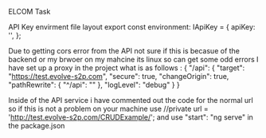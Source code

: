 ELCOM Task


API Key envirment file layout 
export const environment: IApiKey = {
  apiKey: '',
};

Due to getting cors error from the API not sure if this is becasue of the backend or my brwoer on my mahcine its linux so can get some odd errors 
I have set up a proxy in the project what is as follows :
{
  "/api": {
    "target": "https://test.evolve-s2p.com",
    "secure": true,
    "changeOrigin": true,
    "pathRewrite": {
      "^/api": ""
    },
    "logLevel": "debug"
  }
}

Inside of the API service i have commented out the code for the normal url so if this is not a problem on your machine use //private url = 'http://test.evolve-s2p.com/CRUDExample/'; and use  "start": "ng serve" in the package.json


